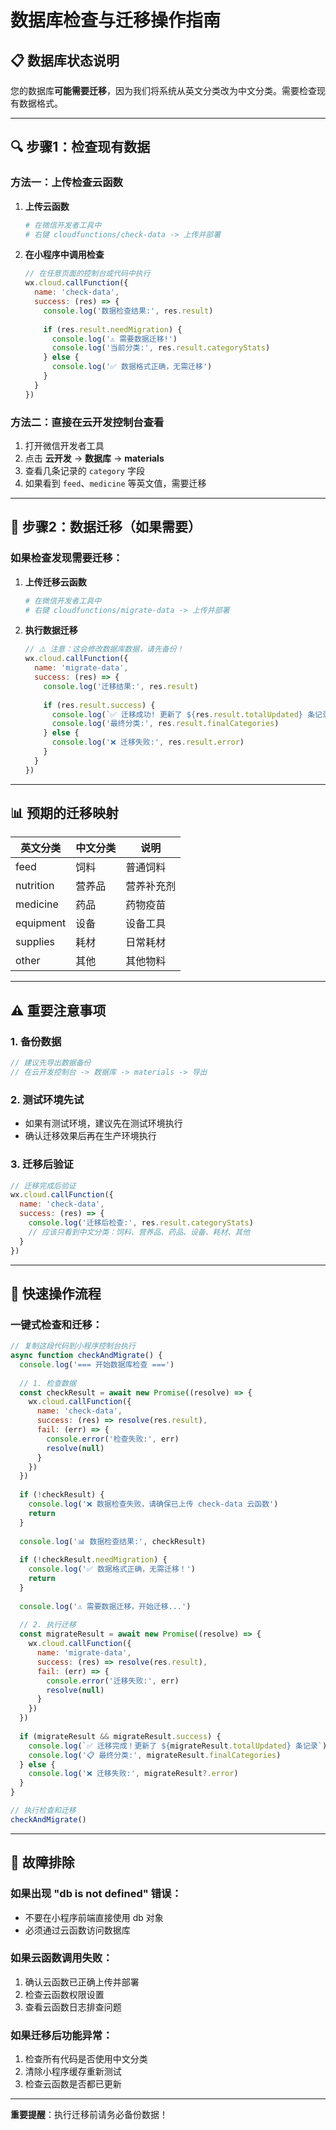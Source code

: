# 数据库检查与迁移操作指南

## 📋 **数据库状态说明**

您的数据库**可能需要迁移**，因为我们将系统从英文分类改为中文分类。需要检查现有数据格式。

---

## 🔍 **步骤1：检查现有数据**

### 方法一：上传检查云函数

1. **上传云函数**
   ```bash
   # 在微信开发者工具中
   # 右键 cloudfunctions/check-data -> 上传并部署
   ```

2. **在小程序中调用检查**
   ```javascript
   // 在任意页面的控制台或代码中执行
   wx.cloud.callFunction({
     name: 'check-data',
     success: (res) => {
       console.log('数据检查结果:', res.result)
       
       if (res.result.needMigration) {
         console.log('⚠️ 需要数据迁移!')
         console.log('当前分类:', res.result.categoryStats)
       } else {
         console.log('✅ 数据格式正确，无需迁移')
       }
     }
   })
   ```

### 方法二：直接在云开发控制台查看
1. 打开微信开发者工具
2. 点击 **云开发** -> **数据库** -> **materials**
3. 查看几条记录的 `category` 字段
4. 如果看到 `feed`、`medicine` 等英文值，需要迁移

---

## 🔄 **步骤2：数据迁移（如果需要）**

### 如果检查发现需要迁移：

1. **上传迁移云函数**
   ```bash
   # 在微信开发者工具中
   # 右键 cloudfunctions/migrate-data -> 上传并部署
   ```

2. **执行数据迁移**
   ```javascript
   // ⚠️ 注意：这会修改数据库数据，请先备份！
   wx.cloud.callFunction({
     name: 'migrate-data',
     success: (res) => {
       console.log('迁移结果:', res.result)
       
       if (res.result.success) {
         console.log(`✅ 迁移成功! 更新了 ${res.result.totalUpdated} 条记录`)
         console.log('最终分类:', res.result.finalCategories)
       } else {
         console.log('❌ 迁移失败:', res.result.error)
       }
     }
   })
   ```

---

## 📊 **预期的迁移映射**

| 英文分类 | 中文分类 | 说明 |
|---------|---------|------|
| feed | 饲料 | 普通饲料 |
| nutrition | 营养品 | 营养补充剂 |
| medicine | 药品 | 药物疫苗 |
| equipment | 设备 | 设备工具 |
| supplies | 耗材 | 日常耗材 |
| other | 其他 | 其他物料 |

---

## ⚠️ **重要注意事项**

### 1. **备份数据**
```javascript
// 建议先导出数据备份
// 在云开发控制台 -> 数据库 -> materials -> 导出
```

### 2. **测试环境先试**
- 如果有测试环境，建议先在测试环境执行
- 确认迁移效果后再在生产环境执行

### 3. **迁移后验证**
```javascript
// 迁移完成后验证
wx.cloud.callFunction({
  name: 'check-data',
  success: (res) => {
    console.log('迁移后检查:', res.result.categoryStats)
    // 应该只看到中文分类：饲料、营养品、药品、设备、耗材、其他
  }
})
```

---

## 🚀 **快速操作流程**

### 一键式检查和迁移：

```javascript
// 复制这段代码到小程序控制台执行
async function checkAndMigrate() {
  console.log('=== 开始数据库检查 ===')
  
  // 1. 检查数据
  const checkResult = await new Promise((resolve) => {
    wx.cloud.callFunction({
      name: 'check-data',
      success: (res) => resolve(res.result),
      fail: (err) => {
        console.error('检查失败:', err)
        resolve(null)
      }
    })
  })
  
  if (!checkResult) {
    console.log('❌ 数据检查失败，请确保已上传 check-data 云函数')
    return
  }
  
  console.log('📊 数据检查结果:', checkResult)
  
  if (!checkResult.needMigration) {
    console.log('✅ 数据格式正确，无需迁移！')
    return
  }
  
  console.log('⚠️ 需要数据迁移，开始迁移...')
  
  // 2. 执行迁移
  const migrateResult = await new Promise((resolve) => {
    wx.cloud.callFunction({
      name: 'migrate-data',
      success: (res) => resolve(res.result),
      fail: (err) => {
        console.error('迁移失败:', err)
        resolve(null)
      }
    })
  })
  
  if (migrateResult && migrateResult.success) {
    console.log(`✅ 迁移完成！更新了 ${migrateResult.totalUpdated} 条记录`)
    console.log('📋 最终分类:', migrateResult.finalCategories)
  } else {
    console.log('❌ 迁移失败:', migrateResult?.error)
  }
}

// 执行检查和迁移
checkAndMigrate()
```

---

## 🔧 **故障排除**

### 如果出现 "db is not defined" 错误：
- 不要在小程序前端直接使用 db 对象
- 必须通过云函数访问数据库

### 如果云函数调用失败：
1. 确认云函数已正确上传并部署
2. 检查云函数权限设置
3. 查看云函数日志排查问题

### 如果迁移后功能异常：
1. 检查所有代码是否使用中文分类
2. 清除小程序缓存重新测试
3. 检查云函数是否都已更新

---

**重要提醒**：执行迁移前请务必备份数据！
